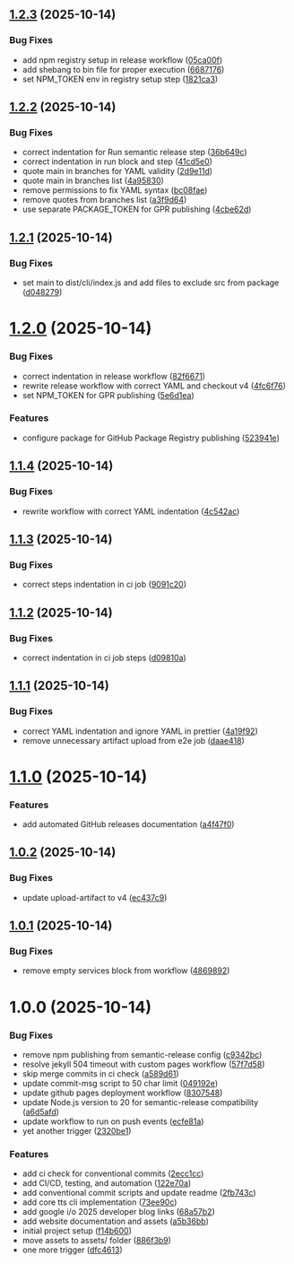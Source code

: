 ## [1.2.3](https://github.com/bniladridas/tts/compare/v1.2.2...v1.2.3) (2025-10-14)


### Bug Fixes

* add npm registry setup in release workflow ([05ca00f](https://github.com/bniladridas/tts/commit/05ca00f4daa10a8b33955c3a39c9bc298cd40cf4))
* add shebang to bin file for proper execution ([6687176](https://github.com/bniladridas/tts/commit/6687176b7b8b6bcdcd01e30f5dde0d61bdaef970))
* set NPM_TOKEN env in registry setup step ([1821ca3](https://github.com/bniladridas/tts/commit/1821ca3501e350b02345f236ddecbe7c371ccdaa))

## [1.2.2](https://github.com/bniladridas/tts/compare/v1.2.1...v1.2.2) (2025-10-14)

### Bug Fixes

- correct indentation for Run semantic release step ([36b649c](https://github.com/bniladridas/tts/commit/36b649c9ac543f885604a4abfe79fbf1af4527a3))
- correct indentation in run block and step ([41cd5e0](https://github.com/bniladridas/tts/commit/41cd5e0b08750923244bffaff9cdc59e423c68bd))
- quote main in branches for YAML validity ([2d9e11d](https://github.com/bniladridas/tts/commit/2d9e11d5561e8b1009f9d8fa68ee08b959358820))
- quote main in branches list ([4a95830](https://github.com/bniladridas/tts/commit/4a95830ec5253be2bc4a14bf3ccb3d72ab84049f))
- remove permissions to fix YAML syntax ([bc08fae](https://github.com/bniladridas/tts/commit/bc08fae7997638fb671aedfa501108799ee92f4b))
- remove quotes from branches list ([a3f9d64](https://github.com/bniladridas/tts/commit/a3f9d640edcab8a53369f4cf272ed2b270da06ec))
- use separate PACKAGE_TOKEN for GPR publishing ([4cbe62d](https://github.com/bniladridas/tts/commit/4cbe62dad8147edf0cdc20433168ffb8531669c3))

## [1.2.1](https://github.com/bniladridas/tts/compare/v1.2.0...v1.2.1) (2025-10-14)

### Bug Fixes

- set main to dist/cli/index.js and add files to exclude src from package ([d048279](https://github.com/bniladridas/tts/commit/d0482797fa92e7131c40bb4d144976a65bfa9e0a))

# [1.2.0](https://github.com/bniladridas/tts/compare/v1.1.4...v1.2.0) (2025-10-14)

### Bug Fixes

- correct indentation in release workflow ([82f6671](https://github.com/bniladridas/tts/commit/82f6671216d26b6d11732bc7972b8af87350fd8c))
- rewrite release workflow with correct YAML and checkout v4 ([4fc6f76](https://github.com/bniladridas/tts/commit/4fc6f762a519b66c6efcb6d28a1ec1311f534771))
- set NPM_TOKEN for GPR publishing ([5e6d1ea](https://github.com/bniladridas/tts/commit/5e6d1eadc14185eeebbdbfc7ad784e4a62d172af))

### Features

- configure package for GitHub Package Registry publishing ([523941e](https://github.com/bniladridas/tts/commit/523941e232d3dfd6caa49a82858d506325fbde68))

## [1.1.4](https://github.com/bniladridas/tts/compare/v1.1.3...v1.1.4) (2025-10-14)

### Bug Fixes

- rewrite workflow with correct YAML indentation ([4c542ac](https://github.com/bniladridas/tts/commit/4c542ac61f6279bc3e8b3442bf549b04c4ccfcf6))

## [1.1.3](https://github.com/bniladridas/tts/compare/v1.1.2...v1.1.3) (2025-10-14)

### Bug Fixes

- correct steps indentation in ci job ([9091c20](https://github.com/bniladridas/tts/commit/9091c2071c88714d089c725c660825301f2e2dcc))

## [1.1.2](https://github.com/bniladridas/tts/compare/v1.1.1...v1.1.2) (2025-10-14)

### Bug Fixes

- correct indentation in ci job steps ([d09810a](https://github.com/bniladridas/tts/commit/d09810a870b67961d0d3f9dbea42dbef660a7522))

## [1.1.1](https://github.com/bniladridas/tts/compare/v1.1.0...v1.1.1) (2025-10-14)

### Bug Fixes

- correct YAML indentation and ignore YAML in prettier ([4a19f92](https://github.com/bniladridas/tts/commit/4a19f92bddecfe75e82d825802fef778e9f42fcf))
- remove unnecessary artifact upload from e2e job ([daae418](https://github.com/bniladridas/tts/commit/daae4182a251f62e3a43a82577a47d8461fac0d2))

# [1.1.0](https://github.com/bniladridas/tts/compare/v1.0.2...v1.1.0) (2025-10-14)

### Features

- add automated GitHub releases documentation ([a4f47f0](https://github.com/bniladridas/tts/commit/a4f47f0caccce2e4d2145143566c271af7d48f15))

## [1.0.2](https://github.com/bniladridas/tts/compare/v1.0.1...v1.0.2) (2025-10-14)

### Bug Fixes

- update upload-artifact to v4 ([ec437c9](https://github.com/bniladridas/tts/commit/ec437c992d7d71292647489a173fc231048abea2))

## [1.0.1](https://github.com/bniladridas/tts/compare/v1.0.0...v1.0.1) (2025-10-14)

### Bug Fixes

- remove empty services block from workflow ([4869892](https://github.com/bniladridas/tts/commit/4869892cbb62b234e590b60e609b16c9235f98ae))

# 1.0.0 (2025-10-14)

### Bug Fixes

- remove npm publishing from semantic-release config ([c9342bc](https://github.com/bniladridas/tts/commit/c9342bce1174114b666cc4ca875dc2767f71c526))
- resolve jekyll 504 timeout with custom pages workflow ([57f7d58](https://github.com/bniladridas/tts/commit/57f7d584fb40b0fea5262edb0322344593c15c81))
- skip merge commits in ci check ([a589d61](https://github.com/bniladridas/tts/commit/a589d619ccb71c20202f98463a9d497707e9ab23))
- update commit-msg script to 50 char limit ([049192e](https://github.com/bniladridas/tts/commit/049192e5bd949c8547037daf7d6a5535ffcfdae2))
- update github pages deployment workflow ([8307548](https://github.com/bniladridas/tts/commit/83075481dbe25f12a195d81e62c58d68e92aeeaf))
- update Node.js version to 20 for semantic-release compatibility ([a6d5afd](https://github.com/bniladridas/tts/commit/a6d5afd345242eed585f3d2cd3b498e445b200f2))
- update workflow to run on push events ([ecfe81a](https://github.com/bniladridas/tts/commit/ecfe81a34f2fbea4378a56acce2baebb2aaacb0a))
- yet another trigger ([2320be1](https://github.com/bniladridas/tts/commit/2320be14d1edee29b70d0d327996297975be10bb))

### Features

- add ci check for conventional commits ([2ecc1cc](https://github.com/bniladridas/tts/commit/2ecc1cc2f7d3d5ec6a5f013af5cce47c9564b86d))
- add CI/CD, testing, and automation ([122e70a](https://github.com/bniladridas/tts/commit/122e70aded4841722087d78a42ee9c91a6bb0c5b))
- add conventional commit scripts and update readme ([2fb743c](https://github.com/bniladridas/tts/commit/2fb743ceda95dd883633713525e93ff6f5efe841))
- add core tts cli implementation ([73ee90c](https://github.com/bniladridas/tts/commit/73ee90c451b1ebe01116cb69b6e807383e0febc0))
- add google i/o 2025 developer blog links ([68a57b2](https://github.com/bniladridas/tts/commit/68a57b286875a16cba150081913209c8341c444d))
- add website documentation and assets ([a5b36bb](https://github.com/bniladridas/tts/commit/a5b36bb307e18226798cb34e6ef38386adefd9ac))
- initial project setup ([f14b600](https://github.com/bniladridas/tts/commit/f14b6003a5e40a7f1ac7922ba78cc3ac69149769))
- move assets to assets/ folder ([886f3b9](https://github.com/bniladridas/tts/commit/886f3b98167aca071062cfbcbf4366d692b0e861))
- one more trigger ([dfc4613](https://github.com/bniladridas/tts/commit/dfc4613029f8c06a5a72b9d67b10ebec2432f85e))
